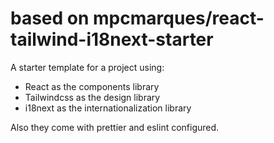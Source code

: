 # based on mpcmarques/react-tailwind-i18next-starter

A starter template for a project using:

* React as the components library
* Tailwindcss as the design library
* i18next as the internationalization library

Also they come with prettier and eslint configured.
